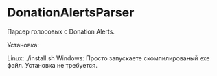 # DonationAlertsParser
Парсер голосовых с Donation Alerts.

Установка:

Linux:
./install.sh
Windows:
Просто запускаете скомпилированый exe файл.
Установка не требуется.
